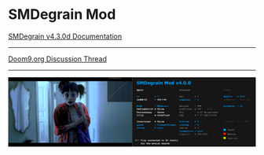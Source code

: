 # SMDegrain Mod


[SMDegrain v4.3.0d Documentation](https://raw.githack.com/Dogway/Avisynth-Scripts/master/SMDegrain/SMDegrain.html)

------

[Doom9.org Discussion Thread](https://forum.doom9.org/showthread.php?t=182881)

------

![](https://github.com/Dogway/Avisynth-Scripts/blob/master/SMDegrain/show.v4.0.0d.png)